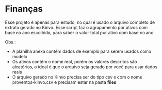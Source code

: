 # Finanças
Esse projeto é apenas para estudo, no qual é usado o arquivo completo de extrato gerado no Kinvo.
Esse script faz o agrupamento por ativos com base no ano escolhido, para saber o valor total por ativo com base no ano

Obs.:
- A planilha anexa contém dados de exemplo para serem usados como modelo
- Os ativos contém o nome real, porém os valores descritos são aleatórios, o ideal é que o arquivo seja gerado por você para usar dados reais
- O arquivo gerado no Kinvo precisa ser do tipo csv e com o nome proventos-kinvo.csv e precisam estar na pasta **files**
